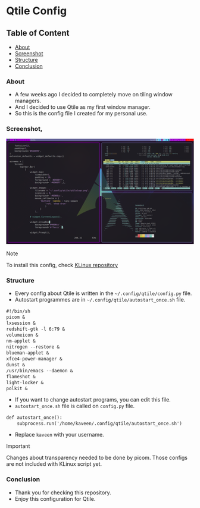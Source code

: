 # Qtile Config
## Table of Content
- [About](About)
- [Screenshot](Screenshot,)
- [Structure](Structure)
- [Conclusion](Conclusion)
  
### About
- A few weeks ago I decided to completely move on tiling window managers.
- And I decided to use Qtile as my first window manager.
- So this is the config file I created for my personal use.
  
### Screenshot,
![Screenshot](./2023-09-26_18-21.png)

>[!NOTE]
>To install this config, check [KLinux repository](https://github.com/kaveen-lakmuthu/KLinux)

### Structure
- Every config about Qtile is written in the `~/.config/qtile/config.py`  file.
- Autostart programmes are in `~/.config/qtile/autostart_once.sh` file.
```
#!/bin/sh
picom &
lxsession &
redshift-gtk -l 6:79 &
volumeicon &
nm-applet &
nitrogen --restore &
blueman-applet &
xfce4-power-manager &
dunst &
/usr/bin/emacs --daemon &
flameshot &
light-locker &
polkit &
```
- If you want to change autostart programs, you can edit this file.
- `autostart_once.sh` file is called on `config.py` file.
```
def autostart_once():
    subprocess.run('/home/kaveen/.config/qtile/autostart_once.sh')
```
- Replace `kaveen` with your username.
> [!IMPORTANT]
> Changes about transparency needed to be done by picom.
> Those configs are not included with KLinux script yet.

### Conclusion
- Thank you for checking this repository.
- Enjoy this configuration for Qtile.

